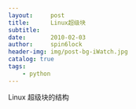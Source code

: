 ```yaml
---
layout:     post
title:      Linux超级块
subtitle:   
date:       2010-02-03
author:     spin6lock
header-img: img/post-bg-iWatch.jpg
catalog: true
tags:
    - python
---
```

Linux 超级块的结构
